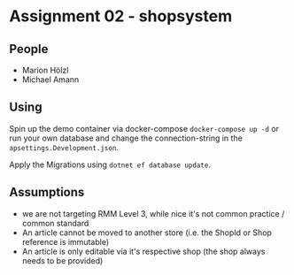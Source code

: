 # Assignment 02 - shopsystem

## People

* Marion Hölzl
* Michael Amann

## Using

Spin up the demo container via docker-compose `docker-compose up -d` or run your own database and change the connection-string in the `apsettings.Development.json`.

Apply the Migrations using `dotnet ef database update`.

## Assumptions

* we are not targeting RMM Level 3, while nice it's not common practice / common standard
* An article cannot be moved to another store (i.e. the ShopId or Shop reference is immutable)
* An article is only editable via it's respective shop (the shop always needs to be provided)
